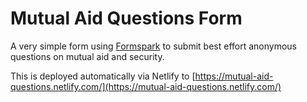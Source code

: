 # Mutual Aid Questions Form

A very simple form using [Formspark](https://formspark.io/) to submit best effort anonymous questions on mutual aid and security.

This is deployed automatically via Netlify to [https://mutual-aid-questions.netlify.com/](https://mutual-aid-questions.netlify.com/)
